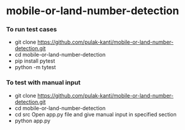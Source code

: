 # mobile-or-land-number-detection

### To run test cases
- git clone https://github.com/pulak-kanti/mobile-or-land-number-detection.git
- cd mobile-or-land-number-detection
- pip install pytest
- python -m tytest

### To test with manual input
- git clone https://github.com/pulak-kanti/mobile-or-land-number-detection.git
- cd mobile-or-land-number-detection
- cd src
Open app.py file and give manual input in specified section
- python app.py 
